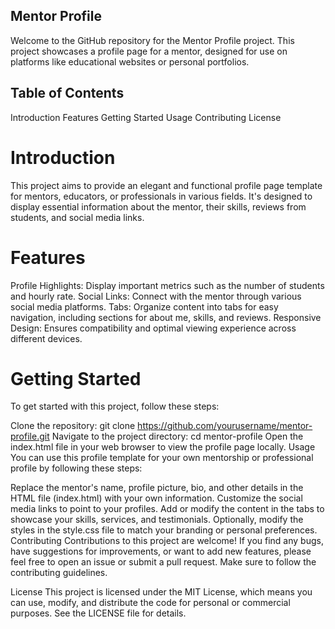 ## Mentor Profile
Welcome to the GitHub repository for the Mentor Profile project. This project showcases a profile page for a mentor, designed for use on platforms like educational websites or personal portfolios.

## Table of Contents
Introduction
Features
Getting Started
Usage
Contributing
License
# Introduction
This project aims to provide an elegant and functional profile page template for mentors, educators, or professionals in various fields. It's designed to display essential information about the mentor, their skills, reviews from students, and social media links.

# Features
Profile Highlights: Display important metrics such as the number of students and hourly rate.
Social Links: Connect with the mentor through various social media platforms.
Tabs: Organize content into tabs for easy navigation, including sections for about me, skills, and reviews.
Responsive Design: Ensures compatibility and optimal viewing experience across different devices.
# Getting Started
To get started with this project, follow these steps:

Clone the repository: git clone https://github.com/yourusername/mentor-profile.git
Navigate to the project directory: cd mentor-profile
Open the index.html file in your web browser to view the profile page locally.
Usage
You can use this profile template for your own mentorship or professional profile by following these steps:

Replace the mentor's name, profile picture, bio, and other details in the HTML file (index.html) with your own information.
Customize the social media links to point to your profiles.
Add or modify the content in the tabs to showcase your skills, services, and testimonials.
Optionally, modify the styles in the style.css file to match your branding or personal preferences.
Contributing
Contributions to this project are welcome! If you find any bugs, have suggestions for improvements, or want to add new features, please feel free to open an issue or submit a pull request. Make sure to follow the contributing guidelines.

License
This project is licensed under the MIT License, which means you can use, modify, and distribute the code for personal or commercial purposes. See the LICENSE file for details.
